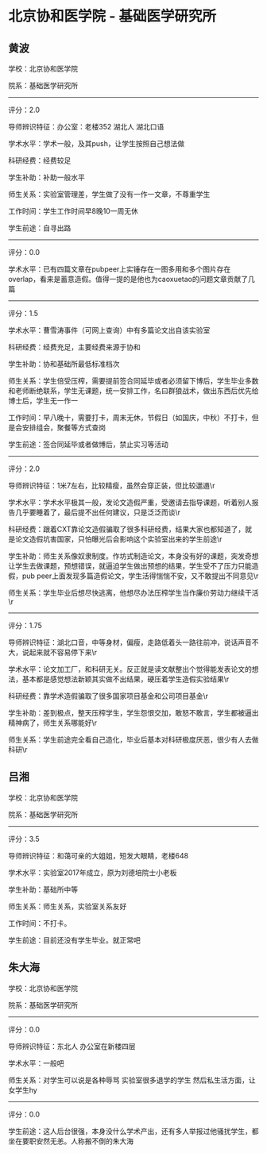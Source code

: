 # 北京协和医学院 - 基础医学研究所

## 黄波

学校：北京协和医学院

院系：基础医学研究所

* * *

评分：2.0

导师辨识特征：办公室：老楼352
湖北人 湖北口语

学术水平：学术一般，及其push，让学生按照自己想法做

科研经费：经费较足

学生补助：补助一般水平

师生关系：实验室管理差，学生做了没有一作一文章，不尊重学生

工作时间：学生工作时间早8晚10一周无休

学生前途：自寻出路

* * *

评分：0.0

学术水平：已有四篇文章在pubpeer上实锤存在一图多用和多个图片存在overlap，看来是蓄意造假。值得一提的是他也为caoxuetao的问题文章贡献了几篇

* * *

评分：1.5

学术水平：曹雪涛事件（可网上查询）中有多篇论文出自该实验室

科研经费：经费充足，主要经费来源于协和

学生补助：协和基础所最低标准档次

师生关系：学生倍受压榨，需要提前签合同延毕或者必须留下博后，学生毕业多数和老师断绝联系，学生无课题，统一安排工作，名曰群狼战术，做出东西后优先给博士后，学生无一作一

工作时间：早八晚十，需要打卡，周末无休，节假日（如国庆，中秋）不打卡，但是会安排组会，聚餐等方式查岗

学生前途：签合同延毕或者做博后，禁止实习等活动

* * *

评分：2.0

导师辨识特征：1米7左右，比较精瘦，虽然会穿正装，但比较邋遢\r

学术水平：学术水平极其一般，发论文造假严重，受邀请去指导课题，听着别人报告几乎要睡着了，最后提不出任何建议，只是泛泛而谈\r

科研经费：跟着CXT靠论文造假骗取了很多科研经费，结果大家也都知道了，就是论文造假坑害国家，只怕曝光后会影响这个实验室出来的学生前途\r

学生补助：师生关系像奴隶制度。作坊式制造论文，本身没有好的课题，突发奇想让学生去做课题，预想错误，就逼迫学生做出预想的结果，学生受不了压力只能造假，pub peer上面发现多篇造假论文，学生活得惴惴不安，又不敢提出不同意见\r

师生关系：学生毕业后想尽快逃离，他想尽办法压榨学生当作廉价劳动力继续干活\r

* * *

评分：1.75

导师辨识特征：湖北口音，中等身材，偏瘦，走路低着头一路往前冲，说话声音不大，说起来就不容易停下来\r

学术水平：论文加工厂，和科研无关。反正就是读文献整出个觉得能发表论文的想法，基本都是感觉想法新颖其实做不出结果，硬压着学生造假实验结果\r

科研经费：靠学术造假骗取了很多国家项目基金和公司项目基金\r

学生补助：差到极点，整天压榨学生，学生怨恨交加，敢怒不敢言，学生都被逼出精神病了，师生关系哪能好\r

师生关系：学生前途完全看自己造化，毕业后基本对科研极度厌恶，很少有人去做科研\r

## 吕湘

学校：北京协和医学院

院系：基础医学研究所

* * *

评分：3.5

导师辨识特征：和蔼可亲的大姐姐，短发大眼睛，老楼648

学术水平：实验室2017年成立，原为刘德培院士小老板

学生补助：基础所中等

师生关系：师生关系，实验室关系友好

工作时间：不打卡。

学生前途：目前还没有学生毕业。就正常吧

## 朱大海

学校：北京协和医学院

院系：基础医学研究所

* * *

评分：0.0

导师辨识特征：东北人
办公室在新楼四层

学术水平：一般吧

师生关系：对学生可以说是各种辱骂
实验室很多退学的学生
然后私生活方面，让女学生hy

* * *

评分：0.0

学生前途：这人后台很强，本身没什么学术产出，还有多人举报过他骚扰学生，都坐在要职安然无恙。人称搬不倒的朱大海